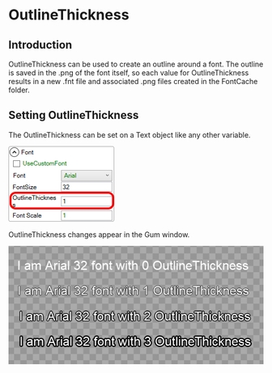 # OutlineThickness

## Introduction

OutlineThickness can be used to create an outline around a font. The outline is saved in the .png of the font itself, so each value for OutlineThickness results in a new .fnt file and associated .png files created in the FontCache folder.

## Setting OutlineThickness

The OutlineThickness can be set on a Text object like any other variable.

![](../../.gitbook/assets/OutlineThicknessGum.png)

OutlineThickness changes appear in the Gum window.

![](<../../.gitbook/assets/OutlineThicknessGumExample (1).png>)
